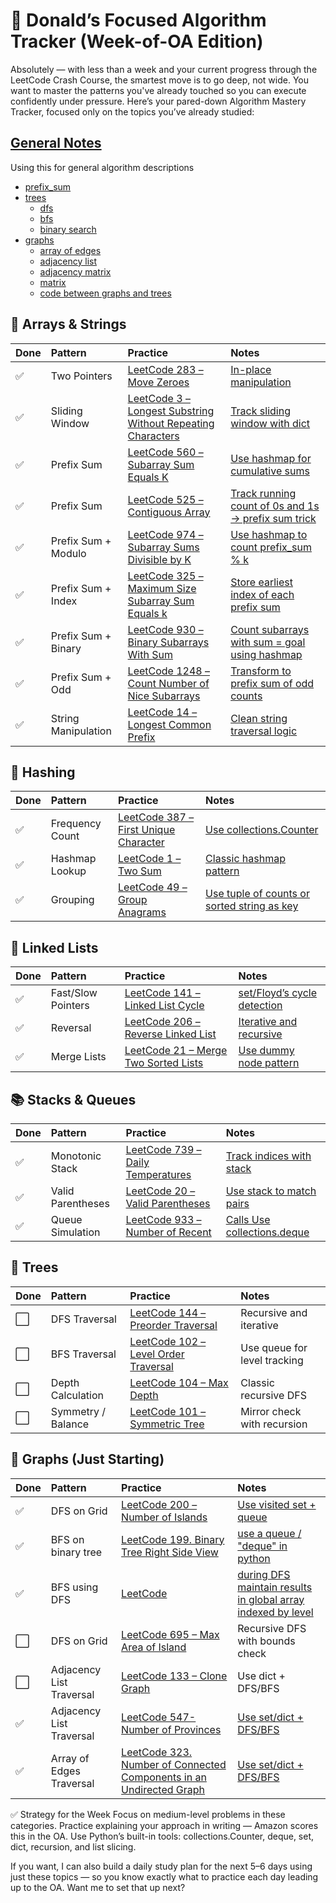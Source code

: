 # 🧠 Donald’s Focused Algorithm Tracker (Week-of-OA Edition)

Absolutely — with less than a week and your current progress through the LeetCode Crash Course, the smartest move is to go deep, not wide. You want to master the patterns you've already touched so you can execute confidently under pressure.
Here’s your pared-down Algorithm Mastery Tracker, focused only on the topics you’ve already studied:

## [General Notes](general-notes.md)

Using this for general algorithm descriptions

- [prefix_sum](general-notes.md#prefix-sum)
- [trees](general-notes.md#trees)
  - [dfs](general-notes.md#depth-first-search)
  - [bfs](general-notes.md#breath-first-search)
  - [binary search](general-notes.md#binary-search)
- [graphs](general-notes.md#binary-search)
  - [array of edges](general-notes.md#first-input-format-array-of-edges-see-number-of-connected-components)
  - [adjacency list](general-notes.md#second-input-format-adjacency-list)
  - [adjacency matrix](general-notes.md#third-input-format-adjacency-matrix-see-number-of-provinces)
  - [matrix](general-notes.md#last-input-format-matrix-see-number-of-islands)
  - [code between graphs and trees](general-notes.md#code-differences-between-graphs-and-trees)

## 🔢 Arrays & Strings

| Done | Pattern             | Practice                                                                                                                                     | Notes                                                                                                  |
| :--- | :------------------ | :------------------------------------------------------------------------------------------------------------------------------------------- | :----------------------------------------------------------------------------------------------------- |
| ✅   | Two Pointers        | [LeetCode 283 – Move Zeroes](https://leetcode.com/problems/move-zeroes/)                                                                     | [In-place manipulation](solutions/move-zeros.md)                                                       |
| ✅   | Sliding Window      | [LeetCode 3 – Longest Substring Without Repeating Characters](https://leetcode.com/problems/longest-substring-without-repeating-characters/) | [Track sliding window with dict](solutions/longest-substring-without-repeating-characters.md)          |
| ✅   | Prefix Sum          | [LeetCode 560 – Subarray Sum Equals K](https://leetcode.com/problems/subarray-sum-equals-k/)                                                 | [Use hashmap for cumulative sums](solutions/prefix_sums/subarray-sum-equals-k.md)                      |
| ✅   | Prefix Sum          | [LeetCode 525 – Contiguous Array](https://leetcode.com/problems/contiguous-array/)                                                           | [Track running count of 0s and 1s → prefix sum trick](solutions/prefix_sums/contiguous-array.md)       |
| ✅   | Prefix Sum + Modulo | [LeetCode 974 – Subarray Sums Divisible by K](https://leetcode.com/problems/subarray-sums-divisible-by-k/)                                   | [Use hashmap to count prefix_sum % k](solutions/prefix_sums/subarray-sums-divisible-by-k.md)           |
| ✅   | Prefix Sum + Index  | [LeetCode 325 – Maximum Size Subarray Sum Equals k](https://leetcode.com/problems/maximum-size-subarray-sum-equals-k/)                       | [Store earliest index of each prefix sum](solutions/prefix_sums/maximum-size-subarray-sum-equals-k.md) |
| ✅   | Prefix Sum + Binary | [LeetCode 930 – Binary Subarrays With Sum](https://leetcode.com/problems/binary-subarrays-with-sum/)                                         | [Count subarrays with sum = goal using hashmap](solutions/prefix_sums/binary-subarrays-with-sum.md)    |
| ✅   | Prefix Sum + Odd    | [LeetCode 1248 – Count Number of Nice Subarrays](https://leetcode.com/problems/count-number-of-nice-subarrays/)                              | [Transform to prefix sum of odd counts](solutions/prefix_sums/count-number-of-nice-subarrays.md)       |
| ✅   | String Manipulation | [LeetCode 14 – Longest Common Prefix](https://leetcode.com/problems/longest-common-prefix/)                                                  | [Clean string traversal logic](solutions/longest-common-prefix.md)                                     |

## 🧮 Hashing

| Done | Pattern         | Practice                                                                                                   | Notes                                                                      |
| :--- | :-------------- | :--------------------------------------------------------------------------------------------------------- | :------------------------------------------------------------------------- |
| ✅   | Frequency Count | [LeetCode 387 – First Unique Character](https://leetcode.com/problems/first-unique-character-in-a-string/) | [Use collections.Counter](solutions/first-unique-character-in-a-string.md) |
| ✅   | Hashmap Lookup  | [LeetCode 1 – Two Sum](https://leetcode.com/problems/two-sum/)                                             | [Classic hashmap pattern](solutions/two-sum.md)                            |
| ✅   | Grouping        | [LeetCode 49 – Group Anagrams](https://leetcode.com/problems/group-anagrams/)                              | [Use tuple of counts or sorted string as key](solutions/group-anagrams.md) |

## 🔗 Linked Lists

| Done | Pattern            | Practice                                                                                      | Notes                                                         |
| :--- | :----------------- | :-------------------------------------------------------------------------------------------- | :------------------------------------------------------------ |
| ✅   | Fast/Slow Pointers | [LeetCode 141 – Linked List Cycle](https://leetcode.com/problems/linked-list-cycle/)          | [set/Floyd’s cycle detection](solutions/linked-list-cycle.md) |
| ✅   | Reversal           | [LeetCode 206 – Reverse Linked List](https://leetcode.com/problems/reverse-linked-list/)      | [Iterative and recursive](solutions/reverse-linked-list.md)   |
| ✅   | Merge Lists        | [LeetCode 21 – Merge Two Sorted Lists](https://leetcode.com/problems/merge-two-sorted-lists/) | [Use dummy node pattern](solutions/merge-two-sorted-lists.md) |

## 📚 Stacks & Queues

| Done | Pattern           | Practice                                                                                 | Notes                                                              |
| :--- | :---------------- | :--------------------------------------------------------------------------------------- | :----------------------------------------------------------------- |
| ✅   | Monotonic Stack   | [LeetCode 739 – Daily Temperatures](https://leetcode.com/problems/daily-temperatures/)   | [Track indices with stack](solutions/daily-temperatures.md)        |
| ✅   | Valid Parentheses | [LeetCode 20 – Valid Parentheses](https://leetcode.com/problems/valid-parentheses/)      | [Use stack to match pairs](solutions/valid-parentheses.md)         |
| ✅   | Queue Simulation  | [LeetCode 933 – Number of Recent](https://leetcode.com/problems/number-of-recent-calls/) | [Calls Use collections.deque](solutions/number-of-recent-calls.md) |

## 🌲 Trees

| Done | Pattern            | Practice                                                                                                 | Notes                        |
| :--- | :----------------- | :------------------------------------------------------------------------------------------------------- | :--------------------------- |
| ⬜   | DFS Traversal      | [LeetCode 144 – Preorder Traversal](https://leetcode.com/problems/binary-tree-preorder-traversal/)       | Recursive and iterative      |
| ⬜   | BFS Traversal      | [LeetCode 102 – Level Order Traversal](https://leetcode.com/problems/binary-tree-level-order-traversal/) | Use queue for level tracking |
| ⬜   | Depth Calculation  | [LeetCode 104 – Max Depth](https://leetcode.com/problems/maximum-depth-of-binary-tree/)                  | Classic recursive DFS        |
| ⬜   | Symmetry / Balance | [LeetCode 101 – Symmetric Tree](https://leetcode.com/problems/symmetric-tree/)                           | Mirror check with recursion  |

## 🧭 Graphs (Just Starting)

| Done | Pattern                  | Practice                                                                                                                                                                | Notes                                                                                                                 |
| :--- | :----------------------- | :---------------------------------------------------------------------------------------------------------------------------------------------------------------------- | :-------------------------------------------------------------------------------------------------------------------- |
| ✅   | DFS on Grid              | [LeetCode 200 – Number of Islands](https://leetcode.com/problems/number-of-islands/)                                                                                    | [Use visited set + queue](solutions/number-of-islands.md)                                                             |
| ✅   | BFS on binary tree       | [LeetCode 199. Binary Tree Right Side View](https://leetcode.com/problems/binary-tree-right-side-view/)                                                                 | [use a queue / "deque" in python](solutions/binary-tree-right-side-view.md)                                           |
| ✅   | BFS using DFS            | [LeetCode](https://leetcode.com/problems/binary-tree-zigzag-level-order-traversal/)                                                                                     | [during DFS maintain results in global array indexed by level](solutions/binary-tree-zigzag-level-order-traversal.md) |
| ⬜   | DFS on Grid              | [LeetCode 695 – Max Area of Island](https://leetcode.com/problems/max-area-of-island/)                                                                                  | Recursive DFS with bounds check                                                                                       |
| ⬜   | Adjacency List Traversal | [LeetCode 133 – Clone Graph](https://leetcode.com/problems/clone-graph/)                                                                                                | Use dict + DFS/BFS                                                                                                    |
| ✅   | Adjacency List Traversal | [LeetCode 547- Number of Provinces](https://leetcode.com/problems/number-of-provinces/)                                                                                 | [Use set/dict + DFS/BFS](solutions/number-of-provinces.md)                                                            |
| ✅   | Array of Edges Traversal | [LeetCode 323. Number of Connected Components in an Undirected Graph](https://leetcode.com/problems/number-of-connected-components-in-an-undirected-graph/description/) | [Use set/dict + DFS/BFS](solutions/number-of-connected-components.md)                                                 |

✅ Strategy for the Week
Focus on medium-level problems in these categories.
Practice explaining your approach in writing — Amazon scores this in the OA.
Use Python’s built-in tools: collections.Counter, deque, set, dict, recursion, and list slicing.

If you want, I can also build a daily study plan for the next 5–6 days using just these topics — so you know exactly what to practice each day leading up to the OA. Want me to set that up next?
